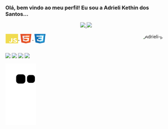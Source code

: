 ### Olá, bem vindo ao meu perfil! Eu sou a Adrieli Kethin dos Santos...

<div align="center">
  <a href="https://github.com/adrieliket">
  <img height="180em" src="https://github-readme-stats.vercel.app/api?username=adrieliket&show_icons=true&theme=midnight-purple&include_all_commits=true&count_private=true"/>
  <img height="180em" src="https://github-readme-stats.vercel.app/api/top-langs/?username=adrieliket&layout=compact&langs_count=7&theme=midnight-purple"/>
</div>

<div style="display: inline_block"><br>
  <img align="center" alt="Adrieli-Js" height="30" width="40" src="https://raw.githubusercontent.com/devicons/devicon/master/icons/javascript/javascript-plain.svg">
  <img align="center" alt="Adrieli-HTML" height="30" width="40" src="https://raw.githubusercontent.com/devicons/devicon/master/icons/html5/html5-original.svg">
  <img align="center" alt="Adrieli-CSS" height="30" width="40" src="https://raw.githubusercontent.com/devicons/devicon/master/icons/css3/css3-original.svg">
  <img align="right" alt="Adrieli-pic" height="150" style="border-radius:50px;" src="">
</div>
  
  ##
 
<div> 
  <a href="https://instagram.com/adriielik" target="_blank"><img src="https://img.shields.io/badge/-Instagram-%23E4405F?style=for-the-badge&logo=instagram&logoColor=white" target="_blank"></a>
 <a href="https://discord.gg/wagxzStdcR" target="_blank"><img src="https://img.shields.io/badge/Discord-7289DA?style=for-the-badge&logo=discord&logoColor=white" target="_blank"></a> 
  <a href = "mailto:adrielikethin.dossantos@gmail.com"><img src="https://img.shields.io/badge/-Gmail-%23333?style=for-the-badge&logo=gmail&logoColor=white" target="_blank"></a>
  <a href="https://www.linkedin.com/in/adrieli-kethin-santos-5a5754182" target="_blank"><img src="https://img.shields.io/badge/-LinkedIn-%230077B5?style=for-the-badge&logo=linkedin&logoColor=white" target="_blank"></a> 
 
  ![Snake animation](https://github.com/adrieliket/adrieliket/blob/output/github-contribution-grid-snake.svg)
 
</div>
